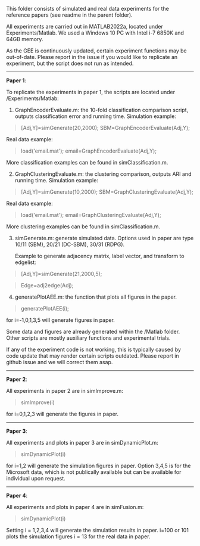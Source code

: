 This folder consists of simulated and real data experiments for the reference papers (see readme in the parent folder).

All experiments are carried out in MATLAB2022a, located under Experiments/Matlab. We used a Windows 10 PC with Intel i-7 6850K and 64GB memory.

As the GEE is continuously updated, certain experiment functions may be out-of-date. Please report in the issue if you would like to replicate an experiment, but the script does not run as intended.

-----------------------------------------------------------------------------------
**Paper 1**:

To replicate the experiments in paper 1, the scripts are located under /Experiments/Matlab:

1. GraphEncoderEvaluate.m: the 10-fold classification comparison script, outputs classification error and running time.
   Simulation example: 
> [Adj,Y]=simGenerate(20,2000); SBM=GraphEncoderEvaluate(Adj,Y);

   Real data example: 
   
> load('email.mat'); email=GraphEncoderEvaluate(Adj,Y);

   More classification examples can be found in simClassification.m.


2. GraphClusteringEvaluate.m: the clustering comparison, outputs ARI and running time.
   Simulation example: 
   
> [Adj,Y]=simGenerate(10,2000); SBM=GraphClusteringEvaluate(Adj,Y);

   Real data example: 
   
> load('email.mat'); email=GraphClusteringEvaluate(Adj,Y);

   More clustering examples can be found in simClassification.m.
   

3. simGenerate.m: generate simulated data. Options used in paper are type 10/11 (SBM), 20/21 (DC-SBM), 30/31 (RDPG).

   Example to generate adjacency matrix, label vector, and transform to edgelist: 
   
> [Adj,Y]=simGenerate(21,2000,5);

> Edge=adj2edge(Adj); 


4. generatePlotAEE.m: the function that plots all figures in the paper. 

> generatePlotAEE(i);

for i=-1,0,1,3,5 will generate figures in paper. 

Some data and figures are already generated within the /Matlab folder. Other scripts are mostly auxiliary functions and experimental trials.

If any of the experiment code is not working, this is typically caused by code update that may render certain scripts outdated. 
Please report in github issue and we will correct them asap.

-----------------------------------------------------------------------------------
**Paper 2**:

All experiments in paper 2 are in simImprove.m:

> simImprove(i) 

for i=0,1,2,3 will generate the figures in paper.

-----------------------------------------------------------------------------------
**Paper 3**:

All experiments and plots in paper 3 are in simDynamicPlot.m:

> simDynamicPlot(i) 

for i=1,2 will generate the simulation figures in paper.
Option 3,4,5 is for the Microsoft data, which is not publically available but can be available for individual upon request.

-----------------------------------------------------------------------------------
**Paper 4**:

All experiments and plots in paper 4 are in simFusion.m:

> simDynamicPlot(i) 

Setting i = 1,2,3,4 will generate the simulation results in paper. i=100 or 101 plots the simulation figures
i = 13 for the real data in paper.

